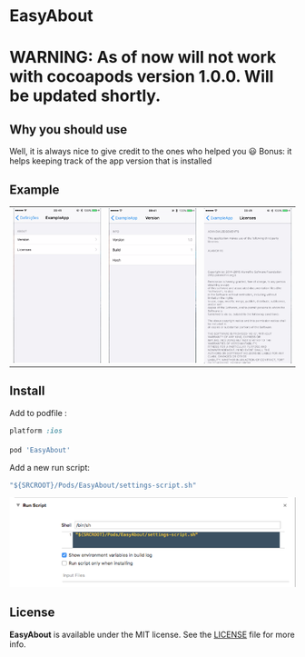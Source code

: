 EasyAbout
======================
# WARNING: As of now will not work with cocoapods version 1.0.0. Will be updated shortly.

## Why you should use

Well, it is always nice to give credit to the ones who helped you :smiley:
Bonus: it helps keeping track of the app version that is installed

## Example

<table>
 <tr>
  <td>
    <img src="screenshots/screen1.png" width="300"/>
  </td>
  <td>
    <img src="screenshots/screen2.png" width="300"/>
  </td>
  <td>
    <img src="screenshots/screen3.png" width="300"/>
  </td>
 </tr>
</table>

## Install

Add to podfile :

```ruby
platform :ios

pod 'EasyAbout'

```

Add a new run script: 

```ruby
"${SRCROOT}/Pods/EasyAbout/settings-script.sh"
```
![](screenshots/addrunscript.png)


## License

**EasyAbout** is available under the MIT license. See the [LICENSE](https://github.com/JARMourato/AcknowledgementsBundle/blob/master/LICENSE) file for more info.


